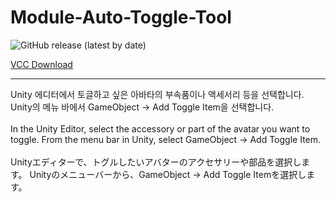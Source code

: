 # Module-Auto-Toggle-Tool
![GitHub release (latest by date)](https://img.shields.io/github/v/release/k4584587/Modular-Auto-Toggle?label=release)

[VCC Download](https://k4584587.github.io/Modular-Auto-Toggle/)

---
Unity 에디터에서 토글하고 싶은 아바타의 부속품이나 액세서리 등을 선택합니다.
Unity의 메뉴 바에서 GameObject → Add Toggle Item을 선택합니다. <br>
<br>
In the Unity Editor, select the accessory or part of the avatar you want to toggle.
From the menu bar in Unity, select GameObject → Add Toggle Item.<br>
<br>
Unityエディターで、トグルしたいアバターのアクセサリーや部品を選択します。
Unityのメニューバーから、GameObject → Add Toggle Itemを選択します。
